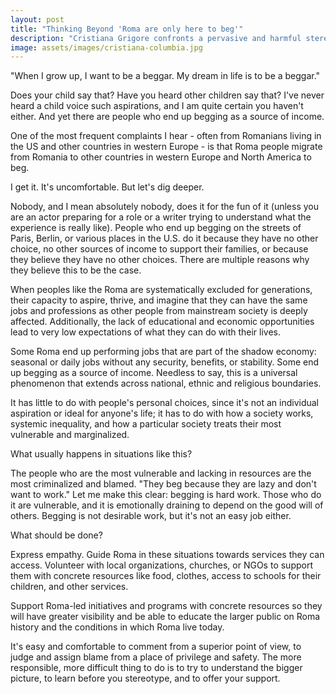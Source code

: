 ```yaml
---
layout: post
title: "Thinking Beyond 'Roma are only here to beg'"
description: "Cristiana Grigore confronts a pervasive and harmful stereotype about Roma." 
image: assets/images/cristiana-columbia.jpg
---
```

"When I grow up, I want to be a beggar. My dream in life is to be a beggar." 

Does your child say that? Have you heard other children say that? I've never heard a child voice such aspirations, and I am quite certain you haven't either.
And yet there are people who end up begging as a source of income. 

One of the most frequent complaints I hear - often from Romanians living in the US and other countries in western Europe - is that Roma people migrate from Romania to other countries in western Europe and North America to beg. 

I get it. It's uncomfortable. But let's dig deeper. 

Nobody, and I mean absolutely nobody, does it for the fun of it (unless you are an actor preparing for a role or a writer trying to understand what the experience is really like). People who end up begging on the streets of Paris, Berlin, or various places in the U.S. do it because they have no other choice, no other sources of income to support their families, or because they believe they have no other choices. There are multiple reasons why they believe this to be the case. 

When peoples like the Roma are systematically excluded for generations, their capacity to aspire, thrive, and imagine that they can have the same jobs and professions as other people from mainstream society is deeply affected. Additionally, the lack of educational and economic opportunities lead to very low expectations of what they can do with their lives. 

Some Roma end up performing jobs that are part of the shadow economy: seasonal or daily jobs without any security, benefits, or stability. Some end up begging as a source of income. Needless to say, this is a universal phenomenon that extends across national, ethnic and religious boundaries. 

It has little to do with people's personal choices, since it's not an individual aspiration or ideal for anyone's life; it has to do with how a society works, systemic inequality, and how a particular society treats their most vulnerable and marginalized.

What usually happens in situations like this?

The people who are the most vulnerable and lacking in resources are the most criminalized and blamed. "They beg because they are lazy and don't want to work." Let me make this clear: begging is hard work. Those who do it are vulnerable, and it is emotionally draining to depend on the good will of others. Begging is not desirable work, but it's not an easy job either. 

What should be done?

Express empathy. Guide Roma in these situations towards services they can access. Volunteer with local organizations, churches, or NGOs to support them with concrete resources like food, clothes, access to schools for their children, and other services.

Support Roma-led initiatives and programs with concrete resources so they will have greater visibility and be able to educate the larger public on Roma history and the conditions in which Roma live today. 

It's easy and comfortable to comment from a superior point of view, to judge and assign blame from a place of privilege and safety. The more responsible, more difficult thing to do is to try to understand the bigger picture, to learn before you stereotype, and to offer your support.
